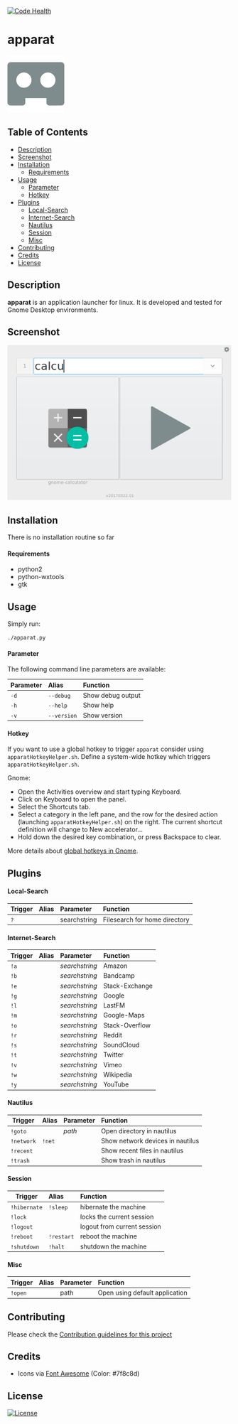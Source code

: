 [![Code Health](https://landscape.io/github/yafp/apparat/master/landscape.svg?style=flat)](https://landscape.io/github/yafp/apparat/master)

apparat
==========

![logo](https://raw.githubusercontent.com/yafp/apparat/master/src/gfx/core/bt_appIcon_128.png)


## Table of Contents

  * [Description](#description)
  * [Screenshot](#screenshot)
  * [Installation](#installation)
    * [Requirements](rRequirements)
  * [Usage](#usage)
    * [Parameter](#parameter)
    * [Hotkey](#hotkey)
  * [Plugins](#plugins)
    * [Local-Search](#local-search)
    * [Internet-Search](#internet-search)
    * [Nautilus](#nautilus)
    * [Session](#session)
    * [Misc](#misc)
  * [Contributing](#contributing)
  * [Credits](#credits)
  * [License](#license)


## <a name="description">Description

__apparat__ is an application launcher for linux. It is developed and tested for Gnome Desktop environments.


## <a name="screenshot">Screenshot
![screenshot](https://raw.githubusercontent.com/yafp/apparat/master/docs/screenshot_ui.png)


## <a name="installation">Installation
There is no installation routine so far

#### <a name="requirements">Requirements
- python2
- python-wxtools
- gtk

## <a name="usage">Usage
Simply run:
```
./apparat.py
```


#### <a name="parameter">Parameter
The following command line parameters are available:

| Parameter     | Alias          | Function            |
| ------------- |:---------------| :-------------------|
| ```-d```      | ```--debug```  | Show debug output   |
| ```-h```      | ```--help```   | Show help           |
| ```-v```      | ```--version```| Show version        |


#### <a name="hotkey">Hotkey
If you want to use a global hotkey to trigger ```apparat``` consider using ```apparatHotkeyHelper.sh```. Define a system-wide hotkey which triggers ```apparatHotkeyHelper.sh```.

Gnome:
* Open the Activities overview and start typing Keyboard.
* Click on Keyboard to open the panel.
* Select the Shortcuts tab.
* Select a category in the left pane, and the row for the desired action (launching ```apparatHotkeyHelper.sh```)  on the right. The current shortcut definition will change to New accelerator…
* Hold down the desired key combination, or press Backspace to clear.

More details about [global hotkeys in Gnome](https://help.gnome.org/users/gnome-help/stable/keyboard-shortcuts-set.html.en).

## <a name="plugins">Plugins
#### <a name="local-search">Local-Search
| Trigger          | Alias         | Parameter      | Function                      |
| ---------------- |:--------------| :--------------|:----------------------------- |
| ```?```          |               | searchstring   | Filesearch for home directory |

#### <a name="internet-search">Internet-Search
| Trigger          | Alias         | Parameter      | Function       |
| ---------------- |:--------------| :--------------|:-------------- |
| ```!a```         |               | _searchstring_ | Amazon         |
| ```!b```         |               | _searchstring_ | Bandcamp       |
| ```!e```         |               | _searchstring_ | Stack-Exchange |
| ```!g```         |               | _searchstring_ | Google         |
| ```!l```         |               | _searchstring_ | LastFM         |
| ```!m```         |               | _searchstring_ | Google-Maps    |
| ```!o```         |               | _searchstring_ | Stack-Overflow |
| ```!r```         |               | _searchstring_ | Reddit         |
| ```!s```         |               | _searchstring_ | SoundCloud     |
| ```!t```         |               | _searchstring_ | Twitter        |
| ```!v```         |               | _searchstring_ | Vimeo          |
| ```!w```         |               | _searchstring_ | Wikipedia      |
| ```!y```         |               | _searchstring_ | YouTube        |


#### <a name="nautilus">Nautilus
| Trigger          | Alias          | Parameter           | Function                         |
| ---------------- |:-------------- | :-------------------|:---------------------------------|
| ```!goto```      |                | _path_              | Open directory in nautilus       |
| ```!network```   | ```!net```     |                     | Show network devices in nautilus |
| ```!recent```    |                |                     | Show recent files in nautilus    |
| ```!trash```     |                |                     | Show trash in nautilus           |


#### <a name="session">Session
| Trigger          | Alias          | Function                    |
| ---------------- |:-------------- | :---------------------------|
| ```!hibernate``` | ```!sleep```   | hibernate the machine       |
| ```!lock```      |                | locks the current session   |
| ```!logout```    |                | logout from current session |
| ```!reboot```    | ```!restart``` | reboot the machine          |
| ```!shutdown```  | ```!halt```    | shutdown the machine        |


#### <a name="misc">Misc
| Trigger          | Alias          | Parameter           | Function                         |
| ---------------- |:-------------- | :-------------------|:---------------------------------|
| ```!open```      |                | path                | Open using default application   |


## <a name="contributing">Contributing
Please check the [Contribution guidelines for this project](.github/CONTRIBUTING.md)


## <a name="credits">Credits
* Icons via [Font Awesome](http://fontawesome.io) (Color: #7f8c8d)

## <a name="license">License
[![License](https://img.shields.io/badge/license-GPL3-brightgreen.svg)](LICENSE)
